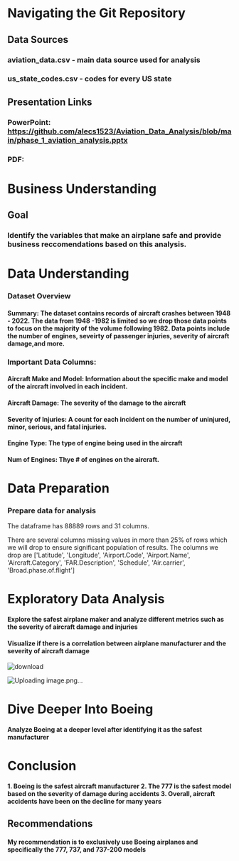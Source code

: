 # Navigating the Git Repository

## Data Sources
### aviation_data.csv - main data source used for analysis
### us_state_codes.csv - codes for every US state

## Presentation Links
### PowerPoint: https://github.com/alecs1523/Aviation_Data_Analysis/blob/main/phase_1_aviation_analysis.pptx
### PDF: 


# Business Understanding
## Goal
### Identify the variables that make an airplane safe and provide business reccomendations based on this analysis. 

# Data Understanding
### Dataset Overview
#### Summary: The dataset contains records of aircraft crashes between 1948 - 2022. The data from 1948 -1982 is limited so we drop those data points to focus on the majority of the volume following 1982. Data points include the number of engines, seveirty of passenger injuries, severity of aircraft damage,and more.

### Important Data Columns:

#### Aircraft Make and Model: Information about the specific make and model of the aircraft involved in each incident.

#### Aircraft Damage: The severity of the damage to the aircraft

#### Severity of Injuries: A count for each incident on the number of uninjured, minor, serious, and fatal injuries.

#### Engine Type: The type of engine being used in the aircraft

#### Num of Engines: Thye # of engines on the aircraft.

# Data Preparation
### Prepare data for analysis

The dataframe has 88889 rows and 31 columns. 

There are several columns missing values in more than 25% of rows which we will drop to ensure significant population of results. The columns we drop are ['Latitude', 'Longitude', 'Airport.Code', 'Airport.Name', 'Aircraft.Category', 'FAR.Description', 'Schedule', 'Air.carrier', 'Broad.phase.of.flight']

# Exploratory Data Analysis
#### Explore the safest airplane maker and analyze different metrics such as the severity of aircraft damage and injuries

#### Visualize if there is a correlation between airplane manufacturer and the severity of aircraft damage
![download](https://github.com/alecs1523/Aviation_Data_Analysis/assets/48231231/17439219-3fe0-4836-ad15-bbd31d38c5cc)

![Uploading image.png…]()

# Dive Deeper Into Boeing
#### Analyze Boeing at a deeper level after identifying it as the safest manufacturer

# Conclusion
#### 1. Boeing is the safest aircraft manufacturer 2. The 777 is the safest model based on the severity of damage during accidents 3. Overall, aircraft accidents have been on the decline for many years

## Recommendations
#### My recommendation is to exclusively use Boeing airplanes and specifically the 777, 737, and 737-200 models

